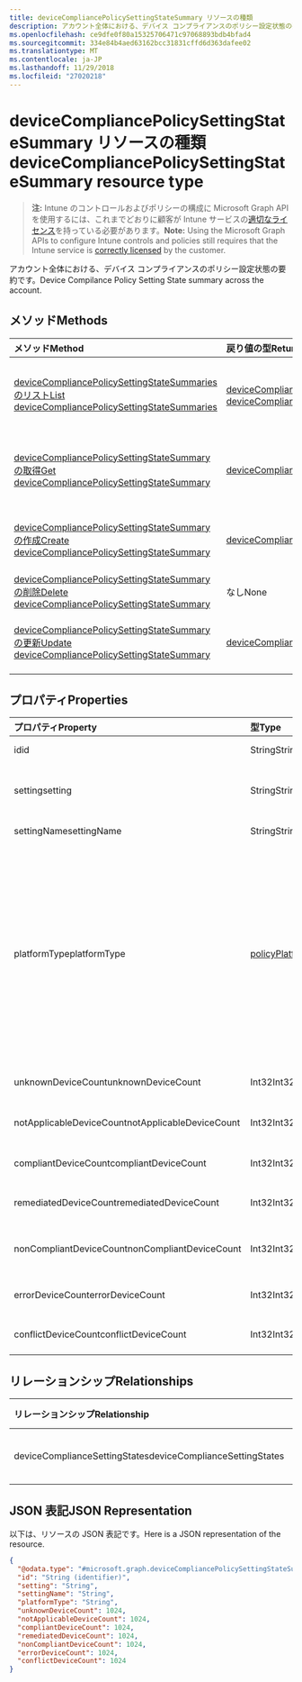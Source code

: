 ```yaml
---
title: deviceCompliancePolicySettingStateSummary リソースの種類
description: アカウント全体における、デバイス コンプライアンスのポリシー設定状態の要約です。
ms.openlocfilehash: ce9dfe0f80a15325706471c97068893bdb4bfad4
ms.sourcegitcommit: 334e84b4aed63162bcc31831cffd6d363dafee02
ms.translationtype: MT
ms.contentlocale: ja-JP
ms.lasthandoff: 11/29/2018
ms.locfileid: "27020218"
---
```

# <a name="devicecompliancepolicysettingstatesummary-resource-type"></a><span data-ttu-id="08d02-103">deviceCompliancePolicySettingStateSummary リソースの種類</span><span class="sxs-lookup"><span data-stu-id="08d02-103">deviceCompliancePolicySettingStateSummary resource type</span></span>

> <span data-ttu-id="08d02-104">**注:** Intune のコントロールおよびポリシーの構成に Microsoft Graph API を使用するには、これまでどおりに顧客が Intune サービスの[適切なライセンス](https://go.microsoft.com/fwlink/?linkid=839381)を持っている必要があります。</span><span class="sxs-lookup"><span data-stu-id="08d02-104">**Note:** Using the Microsoft Graph APIs to configure Intune controls and policies still requires that the Intune service is [correctly licensed](https://go.microsoft.com/fwlink/?linkid=839381) by the customer.</span></span>

<span data-ttu-id="08d02-105">アカウント全体における、デバイス コンプライアンスのポリシー設定状態の要約です。</span><span class="sxs-lookup"><span data-stu-id="08d02-105">Device Compilance Policy Setting State summary across the account.</span></span>
## <a name="methods"></a><span data-ttu-id="08d02-106">メソッド</span><span class="sxs-lookup"><span data-stu-id="08d02-106">Methods</span></span>
|<span data-ttu-id="08d02-107">メソッド</span><span class="sxs-lookup"><span data-stu-id="08d02-107">Method</span></span>|<span data-ttu-id="08d02-108">戻り値の型</span><span class="sxs-lookup"><span data-stu-id="08d02-108">Return Type</span></span>|<span data-ttu-id="08d02-109">説明</span><span class="sxs-lookup"><span data-stu-id="08d02-109">Description</span></span>|
|:---|:---|:---|
|[<span data-ttu-id="08d02-110">deviceCompliancePolicySettingStateSummaries のリスト</span><span class="sxs-lookup"><span data-stu-id="08d02-110">List deviceCompliancePolicySettingStateSummaries</span></span>](../api/intune-deviceconfig-devicecompliancepolicysettingstatesummary-list.md)|<span data-ttu-id="08d02-111">[deviceCompliancePolicySettingStateSummary](../resources/intune-deviceconfig-devicecompliancepolicysettingstatesummary.md) コレクション</span><span class="sxs-lookup"><span data-stu-id="08d02-111">[deviceCompliancePolicySettingStateSummary](../resources/intune-deviceconfig-devicecompliancepolicysettingstatesummary.md) collection</span></span>|<span data-ttu-id="08d02-112">[deviceCompliancePolicySettingStateSummary](../resources/intune-deviceconfig-devicecompliancepolicysettingstatesummary.md) オブジェクトのプロパティとリレーションシップをリストします。</span><span class="sxs-lookup"><span data-stu-id="08d02-112">List properties and relationships of the [deviceCompliancePolicySettingStateSummary](../resources/intune-deviceconfig-devicecompliancepolicysettingstatesummary.md) objects.</span></span>|
|[<span data-ttu-id="08d02-113">deviceCompliancePolicySettingStateSummary の取得</span><span class="sxs-lookup"><span data-stu-id="08d02-113">Get deviceCompliancePolicySettingStateSummary</span></span>](../api/intune-deviceconfig-devicecompliancepolicysettingstatesummary-get.md)|[<span data-ttu-id="08d02-114">deviceCompliancePolicySettingStateSummary</span><span class="sxs-lookup"><span data-stu-id="08d02-114">deviceCompliancePolicySettingStateSummary</span></span>](../resources/intune-deviceconfig-devicecompliancepolicysettingstatesummary.md)|<span data-ttu-id="08d02-115">[deviceCompliancePolicySettingStateSummary](../resources/intune-deviceconfig-devicecompliancepolicysettingstatesummary.md) オブジェクトのプロパティとリレーションシップを読み取ります。</span><span class="sxs-lookup"><span data-stu-id="08d02-115">Read properties and relationships of the [deviceCompliancePolicySettingStateSummary](../resources/intune-deviceconfig-devicecompliancepolicysettingstatesummary.md) object.</span></span>|
|[<span data-ttu-id="08d02-116">deviceCompliancePolicySettingStateSummary の作成</span><span class="sxs-lookup"><span data-stu-id="08d02-116">Create deviceCompliancePolicySettingStateSummary</span></span>](../api/intune-deviceconfig-devicecompliancepolicysettingstatesummary-create.md)|[<span data-ttu-id="08d02-117">deviceCompliancePolicySettingStateSummary</span><span class="sxs-lookup"><span data-stu-id="08d02-117">deviceCompliancePolicySettingStateSummary</span></span>](../resources/intune-deviceconfig-devicecompliancepolicysettingstatesummary.md)|<span data-ttu-id="08d02-118">新しい [deviceCompliancePolicySettingStateSummary](../resources/intune-deviceconfig-devicecompliancepolicysettingstatesummary.md) オブジェクトを作成します。</span><span class="sxs-lookup"><span data-stu-id="08d02-118">Create a new [deviceCompliancePolicySettingStateSummary](../resources/intune-deviceconfig-devicecompliancepolicysettingstatesummary.md) object.</span></span>|
|[<span data-ttu-id="08d02-119">deviceCompliancePolicySettingStateSummary の削除</span><span class="sxs-lookup"><span data-stu-id="08d02-119">Delete deviceCompliancePolicySettingStateSummary</span></span>](../api/intune-deviceconfig-devicecompliancepolicysettingstatesummary-delete.md)|<span data-ttu-id="08d02-120">なし</span><span class="sxs-lookup"><span data-stu-id="08d02-120">None</span></span>|<span data-ttu-id="08d02-121">[deviceCompliancePolicySettingStateSummary](../resources/intune-deviceconfig-devicecompliancepolicysettingstatesummary.md) を削除します。</span><span class="sxs-lookup"><span data-stu-id="08d02-121">Deletes a [deviceCompliancePolicySettingStateSummary](../resources/intune-deviceconfig-devicecompliancepolicysettingstatesummary.md).</span></span>|
|[<span data-ttu-id="08d02-122">deviceCompliancePolicySettingStateSummary の更新</span><span class="sxs-lookup"><span data-stu-id="08d02-122">Update deviceCompliancePolicySettingStateSummary</span></span>](../api/intune-deviceconfig-devicecompliancepolicysettingstatesummary-update.md)|[<span data-ttu-id="08d02-123">deviceCompliancePolicySettingStateSummary</span><span class="sxs-lookup"><span data-stu-id="08d02-123">deviceCompliancePolicySettingStateSummary</span></span>](../resources/intune-deviceconfig-devicecompliancepolicysettingstatesummary.md)|<span data-ttu-id="08d02-124">[deviceCompliancePolicySettingStateSummary](../resources/intune-deviceconfig-devicecompliancepolicysettingstatesummary.md) オブジェクトのプロパティを更新します。</span><span class="sxs-lookup"><span data-stu-id="08d02-124">Update the properties of a [deviceCompliancePolicySettingStateSummary](../resources/intune-deviceconfig-devicecompliancepolicysettingstatesummary.md) object.</span></span>|

## <a name="properties"></a><span data-ttu-id="08d02-125">プロパティ</span><span class="sxs-lookup"><span data-stu-id="08d02-125">Properties</span></span>
|<span data-ttu-id="08d02-126">プロパティ</span><span class="sxs-lookup"><span data-stu-id="08d02-126">Property</span></span>|<span data-ttu-id="08d02-127">型</span><span class="sxs-lookup"><span data-stu-id="08d02-127">Type</span></span>|<span data-ttu-id="08d02-128">説明</span><span class="sxs-lookup"><span data-stu-id="08d02-128">Description</span></span>|
|:---|:---|:---|
|<span data-ttu-id="08d02-129">id</span><span class="sxs-lookup"><span data-stu-id="08d02-129">id</span></span>|<span data-ttu-id="08d02-130">String</span><span class="sxs-lookup"><span data-stu-id="08d02-130">String</span></span>|<span data-ttu-id="08d02-131">エンティティのキー。</span><span class="sxs-lookup"><span data-stu-id="08d02-131">Key of the entity.</span></span>|
|<span data-ttu-id="08d02-132">setting</span><span class="sxs-lookup"><span data-stu-id="08d02-132">setting</span></span>|<span data-ttu-id="08d02-133">String</span><span class="sxs-lookup"><span data-stu-id="08d02-133">String</span></span>|<span data-ttu-id="08d02-134">設定のクラス名とプロパティ名。</span><span class="sxs-lookup"><span data-stu-id="08d02-134">The setting class name and property name.</span></span>|
|<span data-ttu-id="08d02-135">settingName</span><span class="sxs-lookup"><span data-stu-id="08d02-135">settingName</span></span>|<span data-ttu-id="08d02-136">String</span><span class="sxs-lookup"><span data-stu-id="08d02-136">String</span></span>|<span data-ttu-id="08d02-137">設定の名前。</span><span class="sxs-lookup"><span data-stu-id="08d02-137">Name of the setting.</span></span>|
|<span data-ttu-id="08d02-138">platformType</span><span class="sxs-lookup"><span data-stu-id="08d02-138">platformType</span></span>|[<span data-ttu-id="08d02-139">policyPlatformType</span><span class="sxs-lookup"><span data-stu-id="08d02-139">policyPlatformType</span></span>](../resources/intune-deviceconfig-policyplatformtype.md)|<span data-ttu-id="08d02-140">設定のプラットフォームです。</span><span class="sxs-lookup"><span data-stu-id="08d02-140">Setting platform.</span></span> <span data-ttu-id="08d02-141">可能な値は、`android`、`iOS`、`macOS`、`windowsPhone81`、`windows81AndLater`、`windows10AndLater`、`androidWorkProfile`、`all` です。</span><span class="sxs-lookup"><span data-stu-id="08d02-141">Possible values are: `android`, `iOS`, `macOS`, `windowsPhone81`, `windows81AndLater`, `windows10AndLater`, `androidWorkProfile`, `all`.</span></span>|
|<span data-ttu-id="08d02-142">unknownDeviceCount</span><span class="sxs-lookup"><span data-stu-id="08d02-142">unknownDeviceCount</span></span>|<span data-ttu-id="08d02-143">Int32</span><span class="sxs-lookup"><span data-stu-id="08d02-143">Int32</span></span>|<span data-ttu-id="08d02-144">不明なデバイスの数</span><span class="sxs-lookup"><span data-stu-id="08d02-144">Number of unknown devices</span></span>|
|<span data-ttu-id="08d02-145">notApplicableDeviceCount</span><span class="sxs-lookup"><span data-stu-id="08d02-145">notApplicableDeviceCount</span></span>|<span data-ttu-id="08d02-146">Int32</span><span class="sxs-lookup"><span data-stu-id="08d02-146">Int32</span></span>|<span data-ttu-id="08d02-147">該当しないデバイスの数</span><span class="sxs-lookup"><span data-stu-id="08d02-147">Number of not applicable devices</span></span>|
|<span data-ttu-id="08d02-148">compliantDeviceCount</span><span class="sxs-lookup"><span data-stu-id="08d02-148">compliantDeviceCount</span></span>|<span data-ttu-id="08d02-149">Int32</span><span class="sxs-lookup"><span data-stu-id="08d02-149">Int32</span></span>|<span data-ttu-id="08d02-150">準拠デバイスの数</span><span class="sxs-lookup"><span data-stu-id="08d02-150">Number of compliant devices</span></span>|
|<span data-ttu-id="08d02-151">remediatedDeviceCount</span><span class="sxs-lookup"><span data-stu-id="08d02-151">remediatedDeviceCount</span></span>|<span data-ttu-id="08d02-152">Int32</span><span class="sxs-lookup"><span data-stu-id="08d02-152">Int32</span></span>|<span data-ttu-id="08d02-153">修復済みデバイスの数</span><span class="sxs-lookup"><span data-stu-id="08d02-153">Number of remediated devices</span></span>|
|<span data-ttu-id="08d02-154">nonCompliantDeviceCount</span><span class="sxs-lookup"><span data-stu-id="08d02-154">nonCompliantDeviceCount</span></span>|<span data-ttu-id="08d02-155">Int32</span><span class="sxs-lookup"><span data-stu-id="08d02-155">Int32</span></span>|<span data-ttu-id="08d02-156">準拠していないデバイスの数</span><span class="sxs-lookup"><span data-stu-id="08d02-156">Number of NonCompliant devices</span></span>|
|<span data-ttu-id="08d02-157">errorDeviceCount</span><span class="sxs-lookup"><span data-stu-id="08d02-157">errorDeviceCount</span></span>|<span data-ttu-id="08d02-158">Int32</span><span class="sxs-lookup"><span data-stu-id="08d02-158">Int32</span></span>|<span data-ttu-id="08d02-159">エラー デバイスの数</span><span class="sxs-lookup"><span data-stu-id="08d02-159">Number of error devices</span></span>|
|<span data-ttu-id="08d02-160">conflictDeviceCount</span><span class="sxs-lookup"><span data-stu-id="08d02-160">conflictDeviceCount</span></span>|<span data-ttu-id="08d02-161">Int32</span><span class="sxs-lookup"><span data-stu-id="08d02-161">Int32</span></span>|<span data-ttu-id="08d02-162">競合デバイスの数</span><span class="sxs-lookup"><span data-stu-id="08d02-162">Number of conflict devices</span></span>|

## <a name="relationships"></a><span data-ttu-id="08d02-163">リレーションシップ</span><span class="sxs-lookup"><span data-stu-id="08d02-163">Relationships</span></span>
|<span data-ttu-id="08d02-164">リレーションシップ</span><span class="sxs-lookup"><span data-stu-id="08d02-164">Relationship</span></span>|<span data-ttu-id="08d02-165">型</span><span class="sxs-lookup"><span data-stu-id="08d02-165">Type</span></span>|<span data-ttu-id="08d02-166">説明</span><span class="sxs-lookup"><span data-stu-id="08d02-166">Description</span></span>|
|:---|:---|:---|
|<span data-ttu-id="08d02-167">deviceComplianceSettingStates</span><span class="sxs-lookup"><span data-stu-id="08d02-167">deviceComplianceSettingStates</span></span>|<span data-ttu-id="08d02-168">[deviceComplianceSettingState](../resources/intune-deviceconfig-devicecompliancesettingstate.md) コレクション</span><span class="sxs-lookup"><span data-stu-id="08d02-168">[deviceComplianceSettingState](../resources/intune-deviceconfig-devicecompliancesettingstate.md) collection</span></span>|<span data-ttu-id="08d02-169">まだ文書化されていません</span><span class="sxs-lookup"><span data-stu-id="08d02-169">Not yet documented</span></span>|

## <a name="json-representation"></a><span data-ttu-id="08d02-170">JSON 表記</span><span class="sxs-lookup"><span data-stu-id="08d02-170">JSON Representation</span></span>
<span data-ttu-id="08d02-171">以下は、リソースの JSON 表記です。</span><span class="sxs-lookup"><span data-stu-id="08d02-171">Here is a JSON representation of the resource.</span></span>
<!-- {
  "blockType": "resource",
  "keyProperty": "id",
  "@odata.type": "microsoft.graph.deviceCompliancePolicySettingStateSummary"
}
-->
``` json
{
  "@odata.type": "#microsoft.graph.deviceCompliancePolicySettingStateSummary",
  "id": "String (identifier)",
  "setting": "String",
  "settingName": "String",
  "platformType": "String",
  "unknownDeviceCount": 1024,
  "notApplicableDeviceCount": 1024,
  "compliantDeviceCount": 1024,
  "remediatedDeviceCount": 1024,
  "nonCompliantDeviceCount": 1024,
  "errorDeviceCount": 1024,
  "conflictDeviceCount": 1024
}
```



